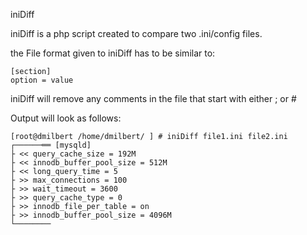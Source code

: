 iniDiff

iniDiff is a php script created to compare two .ini/config files.

the File format given to iniDiff has to be similar to:
```
[section]
option = value
```

iniDiff will remove any comments in the file that start with either ; or #

Output will look as follows:
```
[root@dmilbert /home/dmilbert/ ] # iniDiff file1.ini file2.ini 
┌──────══ [mysqld]
├ << query_cache_size = 192M
├ << innodb_buffer_pool_size = 512M
├ << long_query_time = 5
├ >> max_connections = 100
├ >> wait_timeout = 3600
├ >> query_cache_type = 0 
├ >> innodb_file_per_table = on
├ >> innodb_buffer_pool_size = 4096M
└────────
```
